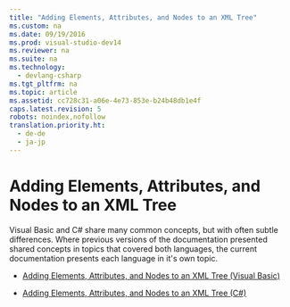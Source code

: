 ```yaml
---
title: "Adding Elements, Attributes, and Nodes to an XML Tree"
ms.custom: na
ms.date: 09/19/2016
ms.prod: visual-studio-dev14
ms.reviewer: na
ms.suite: na
ms.technology: 
  - devlang-csharp
ms.tgt_pltfrm: na
ms.topic: article
ms.assetid: cc728c31-a06e-4e73-853e-b24b48db1e4f
caps.latest.revision: 5
robots: noindex,nofollow
translation.priority.ht: 
  - de-de
  - ja-jp
---
```

# Adding Elements, Attributes, and Nodes to an XML Tree
Visual Basic and C# share many common concepts, but with often subtle differences. Where previous versions of the documentation presented shared concepts in topics that covered both languages, the current documentation presents each language in it's own topic.  
  
-   [Adding Elements, Attributes, and Nodes to an XML Tree (Visual Basic)](../Topic/Adding%20Elements,%20Attributes,%20and%20Nodes%20to%20an%20XML%20Tree%20\(Visual%20Basic\).md)  
  
-   [Adding Elements, Attributes, and Nodes to an XML Tree (C#)](../Topic/Adding%20Elements,%20Attributes,%20and%20Nodes%20to%20an%20XML%20Tree%20\(C%23\).md)